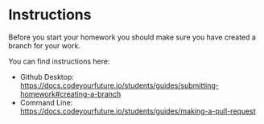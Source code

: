# Instructions

Before you start your homework you should make sure you have created a branch for your work.

You can find instructions here:

- Github Desktop: https://docs.codeyourfuture.io/students/guides/submitting-homework#creating-a-branch
- Command Line: https://docs.codeyourfuture.io/students/guides/making-a-pull-request
